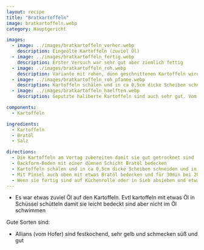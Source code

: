 ```yaml
---
layout: recipe
title: "Bratkartoffeln"
image: bratkartoffeln.webp
category: Hauptgericht

images:
  - image: ../images/bratkartoffeln_vorher.webp
    description: Eingeölte Kartoffeln (zuviel Öl)
  - image: ../images/bratkartoffeln_fertig.webp
    description: Erster Versuch war sehr gut aber ziemlich fettig
  - image: ../images/bratkartoffeln_roh.webp
    description: Variante mit rohen, dünn geschnittenen Kartoffeln wird auch sehr gut. Auch hier etwas zuviel Öl
  - image: ../images/bratkartoffeln_roh_pfanne.webp
    description: Kartoffeln schälen und in ca 0,5cm dicke Scheiben schneiden und roh mit etwas Öl in Pfanne geben. Salzen und paar mal schwenken dass es sich gut verteilt, dann mit Decken bei Stufe 7 ca 15-20min braten und immer wieder schwenken. Sind fertig wenn sie bissfest sind (werden nicht ganz weich aber schön resch und schmecken gut; nachteil ist dass es etwas spritzt wenn Wasser vom Deckel in Pfanne rinnt - beim Abnehmen zum Schwenken)
  - image: ../images/bratkartoffeln_haelften.webp
    description: Geputzte haliberte Kartoffeln sind auch sehr gut. Vom Knoblauch hat man nichts gemerkt

components:
  - Kartoffeln

ingredients:
  - Kartoffeln
  - Bratöl
  - Salz

directions:
  - Die Kartoffeln am Vortag zubereiten damit sie gut getrocknet sind
  - Backform-Boden mit einer dünnen Schicht Bratöl bedecken
  - Kartoffeln schälen und in ca 0,5cm dicke Scheiben schneiden und in Backform verteilen
  - Mit Pinsel auch oben mit etwas Bratöl bedecken und für 30min bei 200°C Umluft ins vorgeheizte Backrohr geben
  - Wenn sie fertig sind auf Küchenrolle oder in Sieb absieben und etwas salzen
---
```


- Es war etwas zuviel Öl auf den Kartoffeln. Evtl kartoffeln mit etwas Öl in Schüssel schütteln damit sie leicht bedeckt sind aber nicht im Öl schwimmen

Gute Sorten sind:
- Allians (vom Hofer) sind festkochend, sehr gelb und schmecken süß und gut